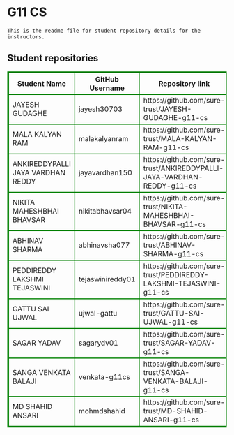 # G11 CS
    This is the readme file for student repository details for the instructors.
## Student repositories 
<table style="border : 2px solid green; width:100%;">
<tr >
<th style="border : 2px solid green;">Student Name</th>
<th style="border : 2px solid green;">GitHub Username</th>
<th style="border : 2px solid green;">Repository link</th>
</tr>
<tr style="border : 2px solid green;">
<td style="border : 2px solid green;">JAYESH GUDAGHE</td> 

<td style="border : 2px solid green;">jayesh30703</td> 

<td style="border : 2px solid green;">https://github.com/sure-trust/JAYESH-GUDAGHE-g11-cs</td> 
</tr>

<tr style="border : 2px solid green;">
<td style="border : 2px solid green;">MALA KALYAN RAM</td> 

<td style="border : 2px solid green;">malakalyanram</td> 

<td style="border : 2px solid green;">https://github.com/sure-trust/MALA-KALYAN-RAM-g11-cs</td> 
</tr>

<tr style="border : 2px solid green;">
<td style="border : 2px solid green;">ANKIREDDYPALLI JAYA VARDHAN REDDY</td> 

<td style="border : 2px solid green;">jayavardhan150</td> 

<td style="border : 2px solid green;">https://github.com/sure-trust/ANKIREDDYPALLI-JAYA-VARDHAN-REDDY-g11-cs</td> 
</tr>

<tr style="border : 2px solid green;">
<td style="border : 2px solid green;">NIKITA MAHESHBHAI BHAVSAR</td> 

<td style="border : 2px solid green;">nikitabhavsar04</td> 

<td style="border : 2px solid green;">https://github.com/sure-trust/NIKITA-MAHESHBHAI-BHAVSAR-g11-cs</td> 
</tr>

<tr style="border : 2px solid green;">
<td style="border : 2px solid green;">ABHINAV SHARMA</td> 

<td style="border : 2px solid green;">abhinavsha077</td> 

<td style="border : 2px solid green;">https://github.com/sure-trust/ABHINAV-SHARMA-g11-cs</td> 
</tr>

<tr style="border : 2px solid green;">
<td style="border : 2px solid green;">PEDDIREDDY LAKSHMI TEJASWINI</td> 

<td style="border : 2px solid green;">tejaswinireddy01</td> 

<td style="border : 2px solid green;">https://github.com/sure-trust/PEDDIREDDY-LAKSHMI-TEJASWINI-g11-cs</td> 
</tr>

<tr style="border : 2px solid green;">
<td style="border : 2px solid green;">GATTU SAI UJWAL</td> 

<td style="border : 2px solid green;">ujwal-gattu</td> 

<td style="border : 2px solid green;">https://github.com/sure-trust/GATTU-SAI-UJWAL-g11-cs</td> 
</tr>

<tr style="border : 2px solid green;">
<td style="border : 2px solid green;">SAGAR YADAV</td> 

<td style="border : 2px solid green;">sagarydv01</td> 

<td style="border : 2px solid green;">https://github.com/sure-trust/SAGAR-YADAV-g11-cs</td> 
</tr>

<tr style="border : 2px solid green;">
<td style="border : 2px solid green;">SANGA VENKATA BALAJI</td> 

<td style="border : 2px solid green;">venkata-g11cs</td> 

<td style="border : 2px solid green;">https://github.com/sure-trust/SANGA-VENKATA-BALAJI-g11-cs</td> 
</tr>

<tr style="border : 2px solid green;">
<td style="border : 2px solid green;">MD SHAHID ANSARI</td> 

<td style="border : 2px solid green;">mohmdshahid</td> 

<td style="border : 2px solid green;">https://github.com/sure-trust/MD-SHAHID-ANSARI-g11-cs</td> 
</tr>
